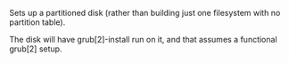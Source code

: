 Sets up a partitioned disk (rather than building just one filesystem with no
partition table).

The disk will have grub[2]-install run on it, and that assumes a functional
grub[2] setup.
